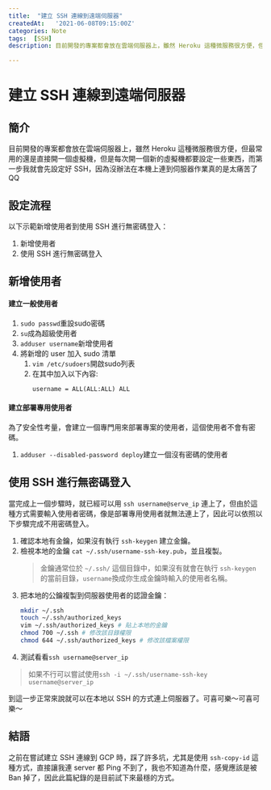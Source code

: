 ```yaml
---
title:  "建立 SSH 連線到遠端伺服器"
createdAt:   '2021-06-08T09:15:00Z'
categories: Note
tags:  [SSH]
description: 目前開發的專案都會放在雲端伺服器上，雖然 Heroku 這種微服務很方便，但最常用的還是直接開一個虛擬機，但是每次開一個新的虛擬機都要設定一些東西，而第一步我就會先設定好 SSH，因為沒辦法在本機上連到伺服器作業真的是太痛苦了QQ

---
```

# 建立 SSH 連線到遠端伺服器
## 簡介
目前開發的專案都會放在雲端伺服器上，雖然 Heroku 這種微服務很方便，但最常用的還是直接開一個虛擬機，但是每次開一個新的虛擬機都要設定一些東西，而第一步我就會先設定好 SSH，因為沒辦法在本機上連到伺服器作業真的是太痛苦了QQ

## 設定流程
以下示範新增使用者到使用 SSH 進行無密碼登入：
1. 新增使用者
2. 使用 SSH 進行無密碼登入

## 新增使用者
#### 建立一般使用者
1. `sudo passwd`重設sudo密碼
2. `su`成為超級使用者
3. `adduser username`新增使用者
4. 將新增的 user 加入 sudo 清單
    1. `vim /etc/sudoers`開啟sudo列表
    2. 在其中加入以下內容:
        ```
        username = ALL(ALL:ALL) ALL
        ```

#### 建立部署專用使用者
為了安全性考量，會建立一個專門用來部署專案的使用者，這個使用者不會有密碼。
1. `adduser --disabled-password deploy`建立一個沒有密碼的使用者

## 使用 SSH 進行無密碼登入
當完成上一個步驟時，就已經可以用 `ssh username@serve_ip` 連上了，但由於這種方式需要輸入使用者密碼，像是部署專用使用者就無法連上了，因此可以依照以下步驟完成不用密碼登入。

1. 確認本地有金鑰，如果沒有執行 `ssh-keygen` 建立金鑰。
2. 檢視本地的金鑰 `cat ~/.ssh/username-ssh-key.pub`，並且複製。
    > 金鑰通常位於 `~/.ssh/` 這個目錄中，如果沒有就會在執行 `ssh-keygen` 的當前目錄，`username`換成你生成金鑰時輸入的使用者名稱。
3. 把本地的公鑰複製到伺服器使用者的認證金鑰：
    ```bash
    mkdir ~/.ssh
    touch ~/.ssh/authorized_keys
    vim ~/.ssh/authorized_keys # 貼上本地的金鑰
    chmod 700 ~/.ssh # 修改該目錄權限
    chmod 644 ~/.ssh/authorized_keys # 修改該檔案權限
    ```
4. 測試看看`ssh username@server_ip`
> 如果不行可以嘗試使用`ssh -i ~/.ssh/username-ssh-key username@server_ip`

到這一步正常來說就可以在本地以 SSH 的方式連上伺服器了。可喜可樂～可喜可樂～

## 結語
之前在嘗試建立 SSH 連線到 GCP 時，踩了許多坑，尤其是使用 `ssh-copy-id` 這種方式，直接讓我連 server 都 Ping 不到了，我也不知道為什麼，感覺應該是被 Ban 掉了，因此此篇紀錄的是目前試下來最穩的方式。
